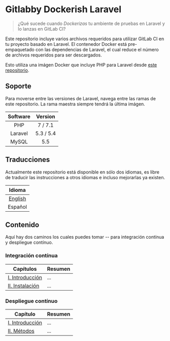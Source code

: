 # Gitlabby Dockerish Laravel

> ¿Qué sucede cuando *Dockerizas* tu ambiente de pruebas en Laravel y lo lanzas en GitLab CI?

Este repositorio incluye varios archivos requeridos para utilizar GitLab CI en tu proyecto basado en Laravel. El contenedor Docker está pre-empaquetado con las dependencias de Laravel, el cual reduce el número de archivos requeridos para ser descargados.

Esto utiliza una imágen Docker que incluye PHP para Laravel desde [este repositorio](https://github.com/GIANTCRAB/php-laravel-env).

## Soporte

Para moverse entre las versiones de Laravel, navega entre las ramas de este repositorio. La rama maestra siempre tendrá la última imágen.

| Software | Version |
| :---: | :---: |
| PHP | 7 / 7.1 |
| Laravel | 5.3 / 5.4 |
| MySQL | 5.5 |

## Traducciones

Actualmente este repositorio está disponible en sólo dos idiomas, es libre de traducir las instrucciones a otros idiomas e incluso mejorarlas ya existen.

| Idioma |
| :---: |
| [English](README.md) |
| Español |

## Contenido

Aquí hay dos caminos los cuales puedes tomar -- para integración contínua y despliegue contínuo. 

### Integración contínua

|Capítulos|Resumen|
| --- | --- |
| [I. Introducción](/es/continuous-integration/introduction.md) | ... |
| [II. Instalación](/es/continuous-integration/installation.md) | ... |

### Despliegue contínuo

| Capítulo | Resumen |
| --- | --- |
| [I. Introducción](/es/continuous-deployment/introduction.md) | ... | 
| [II. Métodos](/es/continuous-deployment/methods.md) | ... |
